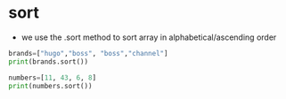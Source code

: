 # sort

- we use the .sort method to sort array  in alphabetical/ascending order

```py
brands=["hugo","boss", "boss","channel"]
print(brands.sort())
```

```py
numbers=[11, 43, 6, 8]
print(numbers.sort())
```
